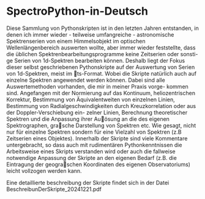 # SpectroPython-in-Deutsch

Diese Sammlung von Pythonskripten ist in den letzten Jahren entstanden, in denen
ich immer wieder - teilweise umfangreiche - astronomische Spektrenserien von einem
Himmelsobjekt im optischen Wellenlängenbereich auswerten wollte, aber immer wieder
feststellte, dass die üblichen Spektrenbearbeitungsprogramme keine Zeitserien oder sonsti-
ge Serien von 1d-Spektren bearbeiten können.
Deshalb liegt der Fokus dieser selbst
geschriebenen Pythonskripte auf der Auswertung von Serien von 1d-Spektren, meist im
ts-Format. Wobei die Skripte natürlich auch auf einzelne Spektren angewendet werden
können. Dabei sind alle Auswertemethoden vorhanden, die mir in meiner Praxis vorge-
kommen sind.
Angefangen mit der Normierung auf das Kontinuum, heliozentrischen
Korrektur, Bestimmung von Äquivalentweiten von einzelnen Linien, Bestimmung von
Radialgeschwindigkeiten durch Kreuzkorrelation oder aus der Doppler-Verschiebung ein-
zelner Linien, Berechnung theoretischer Spektren und die Anpassung ihrer Auösung an
die des eigenen Spektrographen, grasche Darstellung von Spektren etc.
Wie gesagt,
nicht nur für einzelne Spektren sondern für eine Vielzahl von Spektren (z.B Zeitserien
eines Objektes).
Innerhalb der Skripte sind viele Kommentare untergebracht, so dass
auch mit rudimentären Pythonkenntnissen die Arbeitsweise eines Skripts verstanden wird
oder auch die fallweise notwendige Anpassung der Skripte an den eigenen Bedarf (z.B. die
Eintragung der geograschen Koordinaten des eigenen Observatoriums) leicht vollzogen
werden kann.

Eine detaillierte beschreibung der Skripte findet sich in der Datei BeschreibunDerSkripte_20241221.pdf
